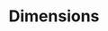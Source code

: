 ---
bigquery: https://console.cloud.google.com/bigquery?p=covid-19-dimensions-ai&page=table&d=data&t=publications
contributors: Digital Science, https://www.digital-science.com/
cost: Free for personal, non-commercial use.
description: Dimensions contains more than 100 million publications, ranging from
  articles published in scholarly journals, books and book chapters, to preprints
  and conference proceedings. All publications are contextualized with linked data
  sets, funding, publications, patents, clinical trials, and policy documents. You
  can also view associated categories, funders, institutions, and researcher profiles.
documentation: https://docs.dimensions.ai/bigquery/index.html
last_edit: Mon, 04 Apr 2022 19:04:00 GMT
location: https://www.dimensions.ai/products/free/
maintained_by: Digital Science, https://www.digital-science.com/
schema_fields: '[''publication_year'', ''arxiv_id'', ''category_rcdc'', ''research_org_state_names'',
  ''active_years'', ''email_address'', ''doi'', ''description'', ''journal'', ''funding_usd'',
  ''license'', ''research_org_countries'', ''gender'', ''links'', ''types'', ''associated_publication_doi'',
  ''proceedings_title'', ''repository_url'', ''funder_org_cities'', ''category_for'',
  ''source_id'', ''address'', ''associated_publication_pmid'', ''established'', ''reference_ids'',
  ''foa_number'', ''funder_org_countries'', ''date_online'', ''research_org_cities'',
  ''mesh_headings'', ''family_id'', ''type'', ''research_org_city_names'', ''mesh_terms'',
  ''ipcr'', ''funding_cny'', ''family_members_ids'', ''wikipedia_url'', ''acronym'',
  ''conditions'', ''categories'', ''category_hra'', ''filing_status'', ''isbn'', ''category_bra'',
  ''date_imported_gbq'', ''funding_aud'', ''funding_eur'', ''brief_title'', ''funding_cad'',
  ''title'', ''linkout'', ''organisation_details'', ''patent_ids'', ''cpc'', ''category_hrcs_rac'',
  ''volume'', ''supporting_grant_ids'', ''funder_org'', ''relationships'', ''priority_date'',
  ''date_print'', ''end_year'', ''subtitles'', ''conference'', ''metrics'', ''created_date'',
  ''current_assignee'', ''funder_org_state_codes'', ''original_title'', ''priority_year'',
  ''associated_publication_arxiv_id'', ''kind'', ''parent_id'', ''interventions'',
  ''application_number'', ''cited_by_ids'', ''funding_nzd'', ''funder_org_acronyms'',
  ''publisher'', ''research_org_country_names'', ''funding_jpy'', ''registry'', ''funding_amount'',
  ''eisbn'', ''researcher_ids'', ''inventor_names'', ''legal_events'', ''issue'',
  ''research_orgs'', ''associated_grant_ids'', ''pmcid'', ''funding_chf'', ''filing_date'',
  ''resulting_publication_ids'', ''granted_date'', ''current_assignee_orgs'', ''book_series_title'',
  ''concepts'', ''resulting_publication_doi'', ''date'', ''filing_year'', ''funder_countries'',
  ''jurisdiction'', ''editors'', ''funding_gbp'', ''investigators'', ''original_assignee'',
  ''family_count'', ''publication_ids'', ''assignee_orgs'', ''id'', ''funding_currency'',
  ''name'', ''external_ids'', ''funding_details'', ''citations_count'', ''aliases'',
  ''embargo_date'', ''book_title'', ''expiration_date'', ''category_hrcs_hc'', ''status'',
  ''language'', ''end_date'', ''original_assignee_orgs'', ''expiration_year'', ''granted_year'',
  ''clinical_trial_ids'', ''open_access_categories'', ''category_icrp_ct'', ''start_year'',
  ''original_assignee_countries'', ''journal_lists'', ''pages'', ''phase'', ''repository_name'',
  ''abstract'', ''acknowledgements'', ''date_normal'', ''citation_string'', ''authors'',
  ''publication_date'', ''date_inserted'', ''legal_status'', ''funder_orgs'', ''altmetrics'',
  ''repository_id'', ''associated_publication_id'', ''date_modified'', ''grant_number'',
  ''pmid'', ''category_sdg'', ''labels'', ''category_uoa'', ''research_org_state_codes'',
  ''start_date'', ''current_assignee_countries'', ''assignee_countries'', ''category_icrp_cso'',
  ''original_abstract'', ''citations'', ''year'', ''open_access_categories_v2'', ''acronyms'']'
shortname: dimensions
tags:
- scholarly literature
- patents
- funding
- clinical trials
- academic profiles
terms_of_use: 'Use of both the Dimensions COVID-19 dataset and full Dimensions dataset
  are subject to the Dimensions Terms of use: https://www.dimensions.ai/policies-terms-legal '
title: Dimensions
uuid: dcff88bd-fe6b-4fdb-8159-809bf9d7bc1c
---